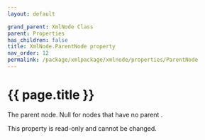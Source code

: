```yaml
---
layout: default

grand_parent: XmlNode Class
parent: Properties
has_children: false
title: XmlNode.ParentNode property
nav_order: 12
permalink: /package/xmlpackage/xmlnode/properties/ParentNode
---
```

# {{ page.title }}

The parent node. Null for nodes that have no parent .

This property is read-only and cannot be changed.